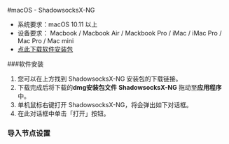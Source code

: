 #macOS - ShadowsocksX-NG

- 系统要求：macOS 10.11 以上
- 设备要求： Macbook / Macbook Air / Mackbook Pro / iMac / iMac Pro / Mac Pro / Mac mini
- [点此下载软件安装包]()

###软件安装

1. 您可以在上方找到 ShadowsocksX-NG 安装包的下载链接。
2. 下载完成后将下载的**dmg安装包文件** **ShadowsocksX-NG** 拖动至**应用程序**中。
3. 单机鼠标右键打开 ShadowsocksX-NG，将会弹出如下对话框。
4. 在此对话框中单击「打开」按钮。



### 导入节点设置



